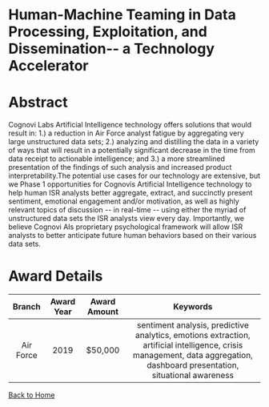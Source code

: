 
Human-Machine Teaming in Data Processing, Exploitation, and Dissemination-- a Technology Accelerator
====================================================================================================

# Abstract


Cognovi Labs Artificial Intelligence technology offers solutions that would result in: 1.) a reduction in Air Force analyst fatigue by aggregating very large unstructured data sets; 2.) analyzing and distilling the data in a variety of ways that will result in a potentially significant decrease in the time from data receipt to actionable intelligence; and 3.) a more streamlined presentation of the findings of such analysis and increased product interpretability.The potential use cases for our technology are extensive, but we Phase 1 opportunities for Cognovis Artificial Intelligence technology to help human ISR analysts better aggregate, extract, and succinctly present sentiment, emotional engagement and/or motivation, as well as highly relevant topics of discussion -- in real-time -- using either the myriad of unstructured data sets the ISR analysts view every day. Importantly, we believe Cognovi AIs proprietary psychological framework will allow ISR analysts to better anticipate future human behaviors based on their various data sets.  

# Award Details

|Branch|Award Year|Award Amount|Keywords|
| :---: | :---: | :---: | :---: |
|Air Force|2019|$50,000|sentiment analysis, predictive analytics, emotions extraction, artificial intelligence, crisis management, data aggregation, dashboard presentation, situational awareness|
  
  


[Back to Home](https://github.com/chrischow/dod_sbir_awards)